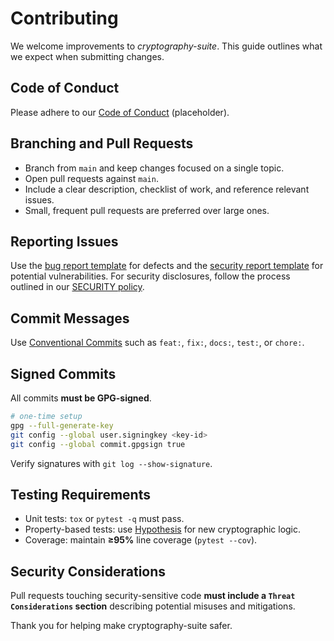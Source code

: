 # Contributing

We welcome improvements to *cryptography-suite*. This guide outlines what we expect when submitting changes.

## Code of Conduct

Please adhere to our [Code of Conduct](CODE_OF_CONDUCT.md) (placeholder).

## Branching and Pull Requests

- Branch from `main` and keep changes focused on a single topic.
- Open pull requests against `main`.
- Include a clear description, checklist of work, and reference relevant issues.
- Small, frequent pull requests are preferred over large ones.

## Reporting Issues

Use the [bug report template](.github/ISSUE_TEMPLATE/bug_report.md) for defects and the [security report template](.github/ISSUE_TEMPLATE/security_report.md) for potential vulnerabilities.
For security disclosures, follow the process outlined in our [SECURITY policy](SECURITY.md).

## Commit Messages

Use [Conventional Commits](https://www.conventionalcommits.org/) such as `feat:`, `fix:`, `docs:`, `test:`, or `chore:`.

## Signed Commits

All commits **must be GPG-signed**.

```bash
# one-time setup
gpg --full-generate-key
git config --global user.signingkey <key-id>
git config --global commit.gpgsign true
```

Verify signatures with `git log --show-signature`.

## Testing Requirements

- Unit tests: `tox` or `pytest -q` must pass.
- Property-based tests: use [Hypothesis](https://hypothesis.readthedocs.io/) for new cryptographic logic.
- Coverage: maintain **≥95%** line coverage (`pytest --cov`).

## Security Considerations

Pull requests touching security-sensitive code **must include a `Threat Considerations` section** describing potential misuses and mitigations.

Thank you for helping make cryptography-suite safer.
